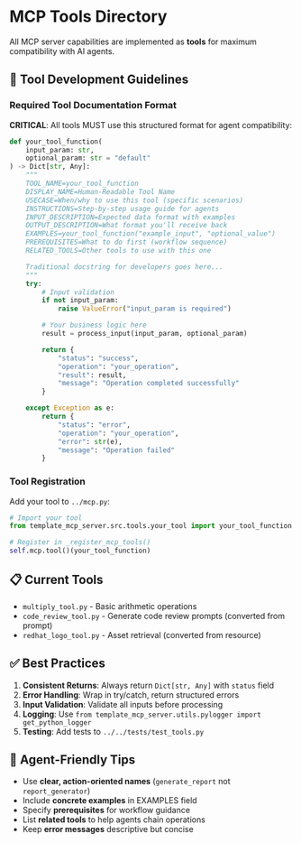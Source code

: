 # MCP Tools Directory

All MCP server capabilities are implemented as **tools** for maximum compatibility with AI agents.

## 🔧 **Tool Development Guidelines**

### **Required Tool Documentation Format**

**CRITICAL**: All tools MUST use this structured format for agent compatibility:

```python
def your_tool_function(
    input_param: str,
    optional_param: str = "default"
) -> Dict[str, Any]:
    """
    TOOL_NAME=your_tool_function
    DISPLAY_NAME=Human-Readable Tool Name
    USECASE=When/why to use this tool (specific scenarios)
    INSTRUCTIONS=Step-by-step usage guide for agents
    INPUT_DESCRIPTION=Expected data format with examples
    OUTPUT_DESCRIPTION=What format you'll receive back
    EXAMPLES=your_tool_function("example_input", "optional_value")
    PREREQUISITES=What to do first (workflow sequence)
    RELATED_TOOLS=Other tools to use with this one

    Traditional docstring for developers goes here...
    """
    try:
        # Input validation
        if not input_param:
            raise ValueError("input_param is required")

        # Your business logic here
        result = process_input(input_param, optional_param)

        return {
            "status": "success",
            "operation": "your_operation",
            "result": result,
            "message": "Operation completed successfully"
        }

    except Exception as e:
        return {
            "status": "error",
            "operation": "your_operation",
            "error": str(e),
            "message": "Operation failed"
        }
```

### **Tool Registration**

Add your tool to `../mcp.py`:

```python
# Import your tool
from template_mcp_server.src.tools.your_tool import your_tool_function

# Register in _register_mcp_tools()
self.mcp.tool()(your_tool_function)
```

## 📋 **Current Tools**

- `multiply_tool.py` - Basic arithmetic operations
- `code_review_tool.py` - Generate code review prompts (converted from prompt)
- `redhat_logo_tool.py` - Asset retrieval (converted from resource)

## ✅ **Best Practices**

1. **Consistent Returns**: Always return `Dict[str, Any]` with `status` field
2. **Error Handling**: Wrap in try/catch, return structured errors
3. **Input Validation**: Validate all inputs before processing
4. **Logging**: Use `from template_mcp_server.utils.pylogger import get_python_logger`
5. **Testing**: Add tests to `../../tests/test_tools.py`

## 🎯 **Agent-Friendly Tips**

- Use **clear, action-oriented names** (`generate_report` not `report_generator`)
- Include **concrete examples** in EXAMPLES field
- Specify **prerequisites** for workflow guidance
- List **related tools** to help agents chain operations
- Keep **error messages** descriptive but concise
